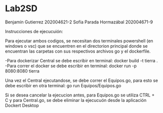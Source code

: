 # Lab2SD
Benjamín Gutierrez 202004621-2
Sofía Parada Hormazábal 202004671-9



Instrucciones de ejecucuión:

Para ejecutar ambos codigos, se necesitan dos terminales powershell (en windows o vsc) que se encuentren en el directorion principal donde se encuentran las carpetas con sus respectivos archivos go
y el dockerfile.

-Para dockerizar Central se debe escribir en terminal: docker build -t tierra .
-Para correr el docker se debe escribir en terminal: docker run -p 8080:8080 tierra

Una vez el Central ejecutandose, se debe correr el Equipos.go, para esto se debe escribir en otra terminal: go run Equipos/Equipos.go

Si se desea cancelar la ejecucion antes, para Equipos.go se utiliza CTRL + C y para Central.go, se debe eliminar la ejecucuón desde la aplicación Dockert Desktop

